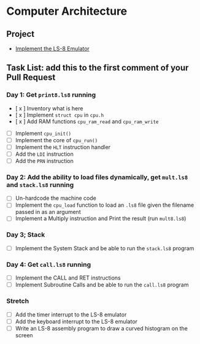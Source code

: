 # Computer Architecture

## Project

-   [Implement the LS-8 Emulator](ls8/)

## Task List: add this to the first comment of your Pull Request

### Day 1: Get `print8.ls8` running

-   [ x ] Inventory what is here
-   [ x ] Implement `struct cpu` in `cpu.h`
-   [ x ] Add RAM functions `cpu_ram_read` and `cpu_ram_write`
-   [ ] Implement `cpu_init()`
-   [ ] Implement the core of `cpu_run()`
-   [ ] Implement the `HLT` instruction handler
-   [ ] Add the `LDI` instruction
-   [ ] Add the `PRN` instruction

### Day 2: Add the ability to load files dynamically, get `mult.ls8` and `stack.ls8` running

-   [ ] Un-hardcode the machine code
-   [ ] Implement the `cpu_load` function to load an `.ls8` file given the
        filename passed in as an argument
-   [ ] Implement a Multiply instruction and Print the result (run `mult8.ls8`)

### Day 3; Stack

-   [ ] Implement the System Stack and be able to run the `stack.ls8` program

### Day 4: Get `call.ls8` running

-   [ ] Implement the CALL and RET instructions
-   [ ] Implement Subroutine Calls and be able to run the `call.ls8` program

### Stretch

-   [ ] Add the timer interrupt to the LS-8 emulator
-   [ ] Add the keyboard interrupt to the LS-8 emulator
-   [ ] Write an LS-8 assembly program to draw a curved histogram on the screen
